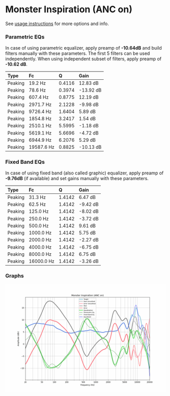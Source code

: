 # Monster Inspiration (ANC on)
See [usage instructions](https://github.com/jaakkopasanen/AutoEq#usage) for more options and info.

### Parametric EQs
In case of using parametric equalizer, apply preamp of **-10.64dB** and build filters manually
with these parameters. The first 5 filters can be used independently.
When using independent subset of filters, apply preamp of **-10.62 dB**.

| Type    | Fc         |      Q | Gain      |
|:--------|:-----------|:-------|:----------|
| Peaking | 19.2 Hz    | 0.4116 | 12.83 dB  |
| Peaking | 78.6 Hz    | 0.3974 | -13.92 dB |
| Peaking | 607.4 Hz   | 0.8775 | 12.19 dB  |
| Peaking | 2971.7 Hz  | 2.1228 | -9.98 dB  |
| Peaking | 9726.4 Hz  | 1.6404 | 5.89 dB   |
| Peaking | 1854.8 Hz  | 3.2417 | 1.54 dB   |
| Peaking | 2510.1 Hz  | 5.5995 | -1.18 dB  |
| Peaking | 5619.1 Hz  | 5.6696 | -4.72 dB  |
| Peaking | 6944.9 Hz  | 6.2076 | 5.29 dB   |
| Peaking | 19587.6 Hz | 0.8825 | -10.13 dB |

### Fixed Band EQs
In case of using fixed band (also called graphic) equalizer, apply preamp of **-9.76dB**
(if available) and set gains manually with these parameters.

| Type    | Fc         |      Q | Gain     |
|:--------|:-----------|:-------|:---------|
| Peaking | 31.3 Hz    | 1.4142 | 6.47 dB  |
| Peaking | 62.5 Hz    | 1.4142 | -9.42 dB |
| Peaking | 125.0 Hz   | 1.4142 | -8.02 dB |
| Peaking | 250.0 Hz   | 1.4142 | -3.72 dB |
| Peaking | 500.0 Hz   | 1.4142 | 9.61 dB  |
| Peaking | 1000.0 Hz  | 1.4142 | 5.75 dB  |
| Peaking | 2000.0 Hz  | 1.4142 | -2.27 dB |
| Peaking | 4000.0 Hz  | 1.4142 | -6.75 dB |
| Peaking | 8000.0 Hz  | 1.4142 | 6.75 dB  |
| Peaking | 16000.0 Hz | 1.4142 | -3.26 dB |

### Graphs
![](./Monster%20Inspiration%20(ANC%20on).png)